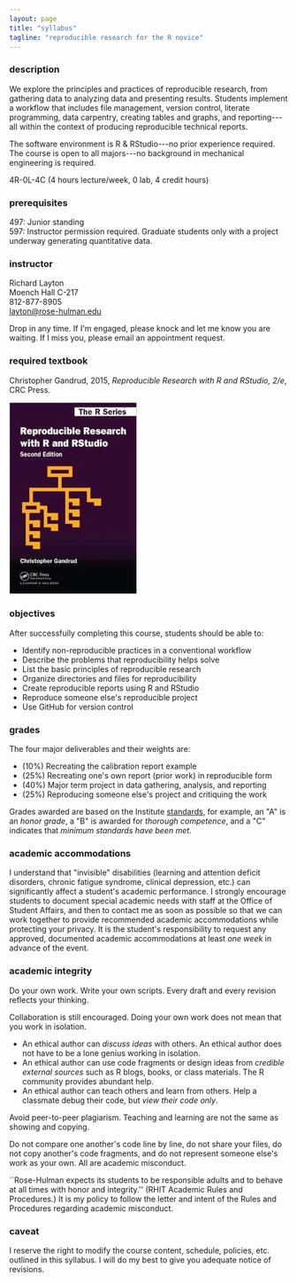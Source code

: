 ```yaml
---
layout: page
title: "syllabus"
tagline: "reproducible research for the R novice"
---
```


### description 

We explore the principles and practices of reproducible research, from gathering data to analyzing data and presenting results. Students implement a  workflow that includes file management, version control, literate programming, data carpentry, creating tables and graphs, and reporting---all within the context of producing reproducible technical reports. 

The software environment is R & RStudio---no prior experience required. The course is open to all majors---no background in mechanical engineering is required. 

4R-0L-4C (4 hours lecture/week, 0 lab, 4 credit hours)


### prerequisites

497: Junior standing    
597: Instructor permission required. Graduate students only with a project underway generating quantitative data.    



### instructor

Richard Layton    
Moench Hall C-217    
812-877-8905    
layton@rose-hulman.edu    

Drop in any time. If I'm engaged, please knock and let me know you are waiting. If I miss you, please email an appointment request.


### required textbook

Christopher Gandrud, 2015, *Reproducible Research with R and RStudio, 2/e*, CRC Press.    

![](../resources/images/gandrud-cover.jpg)    

 


### objectives

After successfully completing this course, students should be able to:

- Identify non-reproducible practices in a conventional workflow 
- Describe the problems that reproducibility helps solve 
- List the basic principles of reproducible research 
- Organize directories and files for reproducibility 
- Create reproducible reports using R and RStudio 
- Reproduce someone else's reproducible project 
- Use GitHub for version control 
 
### grades

The four major deliverables and their weights are: 

- (10%) Recreating the calibration report example 
- (25%) Recreating one's own report (prior work) in reproducible form 
- (40%) Major term project in data gathering, analysis, and reporting 
- (25%) Reproducing someone else's project and critiquing the work 

Grades awarded are based on the Institute [standards](www.rose-hulman.edu/offices-services/registrar/rules-procedures/grades.aspx), for example, an "A" is an *honor grade*, a "B" is awarded for *thorough competence*, and a "C" indicates that *minimum standards have been met*.


### academic accommodations

I understand that "invisible" disabilities (learning and attention deficit disorders, chronic fatigue syndrome, clinical depression, etc.) can significantly affect a student's academic performance.  I strongly encourage students to document special academic needs with staff at the Office of Student Affairs, and then to contact me as soon as possible so that we can work together to provide recommended academic accommodations while protecting your privacy.  It is the student's responsibility to request any approved, documented academic accommodations at least *one week* in advance of the event. 


### academic integrity

Do your own work. Write your own scripts. Every draft and every revision reflects your thinking.  

Collaboration is still encouraged. Doing your own work does not mean that you work in isolation.

- An ethical author can *discuss ideas* with others. An ethical author does not have to be a lone genius working in isolation. 
- An ethical author can use code fragments or design ideas from *credible external sources* such as R blogs, books, or class materials. The R community provides abundant help. 
- An ethical author can teach others and learn from others. Help a classmate debug their code, but *view their code only*. 



Avoid peer-to-peer plagiarism. Teaching and learning are not the same as showing and copying. 

Do not compare one another's code line by line, do not share your files, do not copy another's code fragments, and do not represent someone else's work as your own. All are academic misconduct.

``Rose-Hulman expects its students to be responsible adults and to behave at all times with honor and integrity.'' (RHIT Academic Rules and Procedures.)  It is my policy to follow the letter and intent of the Rules and Procedures regarding academic misconduct.    



### caveat

I reserve the right to modify the course content, schedule, policies, etc. outlined in this syllabus. I will do my best to give you adequate notice of revisions.  










